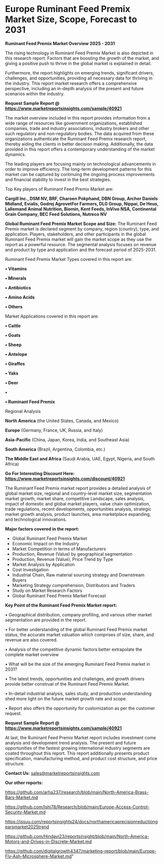 # Europe Ruminant Feed Premix Market Size, Scope, Forecast to 2031

<Strong> Ruminant Feed Premix Market Overview 2025 - 2031</strong>

The rising technology in Ruminant Feed Premix Market is also depicted in this research report. Factors that are boosting the growth of the market, and giving a positive push to thrive in the global market is explained in detail.

Furthermore, the report highlights on emerging trends, significant drivers, challenges, and opportunities, providing all necessary data for thriving in the industry. This report market research offers a comprehensive perspective, including an in-depth analysis of the present and future scenarios within the industry.

<strong>Request Sample Report @ <a href=https://www.marketreportsinsights.com/sample/40921>https://www.marketreportsinsights.com/sample/40921</a></strong>

The market overview included in this report provides information from a wide range of resources like government organizations, established companies, trade and industry associations, industry brokers and other such regulatory and non-regulatory bodies. The data acquired from these organizations authenticate the Ruminant Feed Premix research report, thereby aiding the clients in better decision making. Additionally, the data provided in this report offers a contemporary understanding of the market dynamics.

The leading players are focusing mainly on technological advancements in order to improve efficiency. The long-term development patterns for this market can be captured by continuing the ongoing process improvements and financial stability to invest in the best strategies.

Top Key players of Ruminant Feed Premix Market are:

<strong>Cargill Inc., DSM NV, BRF, Charoen Pokphand, DBN Group, Archer Daniels Midland, Evialis, Godrej AgrovetFor Farmers, DLG Group, Nippai, De Heus, Lallemand Animal Nutrition, Biomin, Kent Feeds, InVivo NSA, Continental Grain Company, BEC Feed Solutions, Nutreco NV</strong>

<strong><b>Global Ruminant Feed Premix Market Scope and Size:</b></strong>
The Ruminant Feed Premix market is declared segment by company, region (country), type, and application. Players, stakeholders, and other participants in the global Ruminant Feed Premix market will gain the market scope as they use the report as a powerful resource. The segmental analysis focuses on revenue and product by type and application and the forecast period of 2025-2031.

Ruminant Feed Premix Market Types covered in this report are:

<strong>•  Vitamins

•  Minerals

•  Antibiotics

•  Amino Acids

•  Others</strong>

Market Applications covered in this report are:

<strong>•  Cattle

•  Goats

•  Sheep

•  Antelope

•  Giraffes

•  Yaks

•  Deer

•  

•  Ruminant Feed Premix</strong> 

Regional Analysis

<strong>North America</strong> (the United States, Canada, and Mexico)

<strong>Europe</strong> (Germany, France, UK, Russia, and Italy)

<strong>Asia-Pacific</strong> (China, Japan, Korea, India, and Southeast Asia)

<strong>South America</strong> (Brazil, Argentina, Colombia, etc.)

<strong>The Middle East and Africa</strong> (Saudi Arabia, UAE, Egypt, Nigeria, and South Africa)

<strong>Go For Interesting Discount Here: <a href=https://www.marketreportsinsights.com/discount/40921>https://www.marketreportsinsights.com/discount/40921</a></strong>

The Ruminant Feed Premix market report provides a detailed analysis of global market size, regional and country-level market size, segmentation market growth, market share, competitive Landscape, sales analysis, impact of domestic and global market players, value chain optimization, trade regulations, recent developments, opportunities analysis, strategic market growth analysis, product launches, area marketplace expanding, and technological innovations.

<strong><b>Major factors covered in the report:</b></strong>
<ul>
  <li>Global Ruminant Feed Premix Market </li>
  <li>Economic Impact on the Industry</li>
  <li>Market Competition in terms of Manufacturers</li>
  <li>Production, Revenue (Value) by geographical segmentation</li>
  <li>Production, Revenue (Value), Price Trend by Type</li>
  <li>Market Analysis by Application</li>
  <li>Cost Investigation</li>
  <li>Industrial Chain, Raw material sourcing strategy and Downstream Buyers</li>
  <li>Marketing Strategy comprehension, Distributors and Traders</li>
  <li>Study on Market Research Factors</li>
  <li>Global Ruminant Feed Premix Market Forecast</li>
</ul>

<strong><b>Key Point of the Ruminant Feed Premix Market report:</b></strong>

• Geographical distribution, company profiling, and various other market segmentation are provided in the report.

• For better understanding of the global Ruminant Feed Premix market status, the accurate market valuation which comprises of size, share, and revenue are also covered.

• Analysis of the competitive dynamic factors better extrapolate the complete market overview

• What will be the size of the emerging Ruminant Feed Premix market in 2031?

• The latest trends, opportunities and challenges, and growth drivers provide better construal of the Ruminant Feed Premix Market.

• In-detail industrial analysis, sales study, and production understanding shed more light on the future market growth rate and scope.

• Report also offers the opportunity for customization as per the customer request.

<strong>Request Sample Report @ <a href=https://www.marketreportsinsights.com/sample/40921>https://www.marketreportsinsights.com/sample/40921</a></strong>

At last, the Ruminant Feed Premix Market report includes investment come analysis and development trend analysis. The present and future opportunities of the fastest growing international industry segments are coated throughout this report. This report additionally presents product specification, manufacturing method, and product cost structure, and price structure.

<strong>Contact Us:</strong>
sales@marketreportsinsights.com

<strong>Our other reports:</strong>

<a href=https://github.com/arha237/research/blob/main/North-America-Brass-Bars-Market.md>https://github.com/arha237/research/blob/main/North-America-Brass-Bars-Market.md</a>

<a href=https://github.com/Ishi78/Research/blob/main/Europe-Access-Control-Security-Market.md>https://github.com/Ishi78/Research/blob/main/Europe-Access-Control-Security-Market.md</a>

<a href=https://issuu.com/reportsinsights24/docs/northamericaprecisionreductiongearsmarket2025trend>https://issuu.com/reportsinsights24/docs/northamericaprecisionreductiongearsmarket2025trend</a>

<a href=https://github.com/Hindavi23/reportsinsight/blob/main/North-America-Motors-and-Drives-in-Discrete-Market.md>https://github.com/Hindavi23/reportsinsight/blob/main/North-America-Motors-and-Drives-in-Discrete-Market.md</a>

<a href=https://github.com/digitalgrowth4347/marketing-report/blob/main/Europe-Fly-Ash-Microsphere-Market.md>https://github.com/digitalgrowth4347/marketing-report/blob/main/Europe-Fly-Ash-Microsphere-Market.md</a>"
